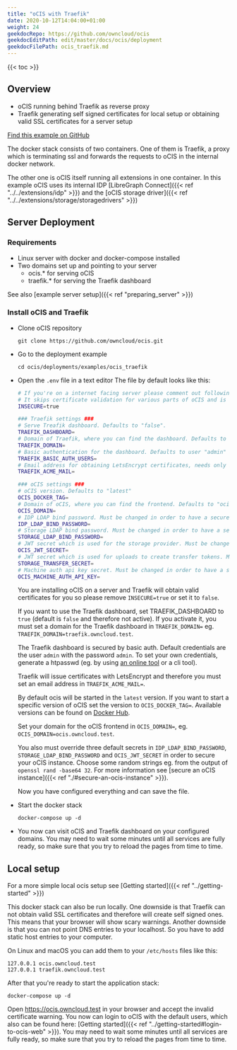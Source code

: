 ```yaml
---
title: "oCIS with Traefik"
date: 2020-10-12T14:04:00+01:00
weight: 24
geekdocRepo: https://github.com/owncloud/ocis
geekdocEditPath: edit/master/docs/ocis/deployment
geekdocFilePath: ocis_traefik.md
---
```


{{< toc >}}

## Overview

* oCIS running behind Traefik as reverse proxy
* Traefik generating self signed certificates for local setup or obtaining valid SSL certificates for a server setup

[Find this example on GitHub](https://github.com/owncloud/ocis/tree/master/deployments/examples/ocis_traefik)

The docker stack consists of two containers. One of them is Traefik, a proxy which is terminating ssl and forwards the requests to oCIS in the internal docker network.

The other one is oCIS itself running all extensions in one container. In this example oCIS uses its internal IDP [LibreGraph Connect]({{< ref "../../extensions/idp" >}}) and the [oCIS storage driver]({{< ref "../../extensions/storage/storagedrivers" >}})

## Server Deployment

### Requirements

* Linux server with docker and docker-compose installed
* Two domains set up and pointing to your server
  - ocis.* for serving oCIS
  - traefik.* for serving the Traefik dashboard

See also [example server setup]({{< ref "preparing_server" >}})


### Install oCIS and Traefik

* Clone oCIS repository

  `git clone https://github.com/owncloud/ocis.git`

* Go to the deployment example

  `cd ocis/deployments/examples/ocis_traefik`

* Open the `.env` file in a text editor
  The file by default looks like this:
  ```bash
  # If you're on a internet facing server please comment out following line.
  # It skips certificate validation for various parts of oCIS and is needed if you use self signed certificates.
  INSECURE=true

  ### Traefik settings ###
  # Serve Treafik dashboard. Defaults to "false".
  TRAEFIK_DASHBOARD=
  # Domain of Traefik, where you can find the dashboard. Defaults to "traefik.owncloud.test"
  TRAEFIK_DOMAIN=
  # Basic authentication for the dashboard. Defaults to user "admin" and password "admin"
  TRAEFIK_BASIC_AUTH_USERS=
  # Email address for obtaining LetsEncrypt certificates, needs only be changed if this is a public facing server
  TRAEFIK_ACME_MAIL=

  ### oCIS settings ###
  # oCIS version. Defaults to "latest"
  OCIS_DOCKER_TAG=
  # Domain of oCIS, where you can find the frontend. Defaults to "ocis.owncloud.test"
  OCIS_DOMAIN=
  # IDP LDAP bind password. Must be changed in order to have a secure oCIS. Defaults to "idp".
  IDP_LDAP_BIND_PASSWORD=
  # Storage LDAP bind password. Must be changed in order to have a secure oCIS. Defaults to "reva".
  STORAGE_LDAP_BIND_PASSWORD=
  # JWT secret which is used for the storage provider. Must be changed in order to have a secure oCIS. Defaults to "Pive-Fumkiu4"
  OCIS_JWT_SECRET=
  # JWT secret which is used for uploads to create transfer tokens. Must be changed in order to have a secure oCIS. Defaults to "replace-me-with-a-transfer-secret"
  STORAGE_TRANSFER_SECRET=
  # Machine auth api key secret. Must be changed in order to have a secure oCIS. Defaults to "change-me-please"
  OCIS_MACHINE_AUTH_API_KEY=
  ```

  You are installing oCIS on a server and Traefik will obtain valid certificates for you so please remove `INSECURE=true` or set it to `false`.

  If you want to use the Traefik dashboard, set TRAEFIK_DASHBOARD to `true` (default is `false` and therefore not active). If you activate it, you must set a domain for the Traefik dashboard in `TRAEFIK_DOMAIN=` eg. `TRAEFIK_DOMAIN=traefik.owncloud.test`.

  The Traefik dashboard is secured by basic auth. Default credentials are the user `admin` with the password `admin`. To set your own credentials, generate a htpasswd (eg. by using [an online tool](https://htpasswdgenerator.de/) or a cli tool).

  Traefik will issue certificates with LetsEncrypt and therefore you must set an email address in `TRAEFIK_ACME_MAIL=`.

  By default ocis will be started in the `latest` version. If you want to start a specific version of oCIS set the version to `OCIS_DOCKER_TAG=`. Available versions can be found on [Docker Hub](https://hub.docker.com/r/owncloud/ocis/tags?page=1&ordering=last_updated).

  Set your domain for the oCIS frontend in `OCIS_DOMAIN=`, eg. `OCIS_DOMAIN=ocis.owncloud.test`.

  You also must override three default secrets in `IDP_LDAP_BIND_PASSWORD`, `STORAGE_LDAP_BIND_PASSWORD` and `OCIS_JWT_SECRET` in order to secure your oCIS instance. Choose some random strings eg. from the output of `openssl rand -base64 32`. For more information see [secure an oCIS instance]({{< ref "./#secure-an-ocis-instance" >}}).

  Now you have configured everything and can save the file.

* Start the docker stack

  `docker-compose up -d`

* You now can visit oCIS and Traefik dashboard on your configured domains. You may need to wait some minutes until all services are fully ready, so make sure that you try to reload the pages from time to time.

## Local setup
For a more simple local ocis setup see [Getting started]({{< ref "../getting-started" >}})

This docker stack can also be run locally. One downside is that Traefik can not obtain valid SSL certificates and therefore will create self signed ones. This means that your browser will show scary warnings. Another downside is that you can not point DNS entries to your localhost. So you have to add static host entries to your computer.

On Linux and macOS you can add them to your `/etc/hosts` files like this:
```
127.0.0.1 ocis.owncloud.test
127.0.0.1 traefik.owncloud.test
```

After that you're ready to start the application stack:

`docker-compose up -d`

Open https://ocis.owncloud.test in your browser and accept the invalid certificate warning. You now can login to oCIS with the default users, which also can be found here: [Getting started]({{< ref "../getting-started#login-to-ocis-web" >}}). You may need to wait some minutes until all services are fully ready, so make sure that you try to reload the pages from time to time.
